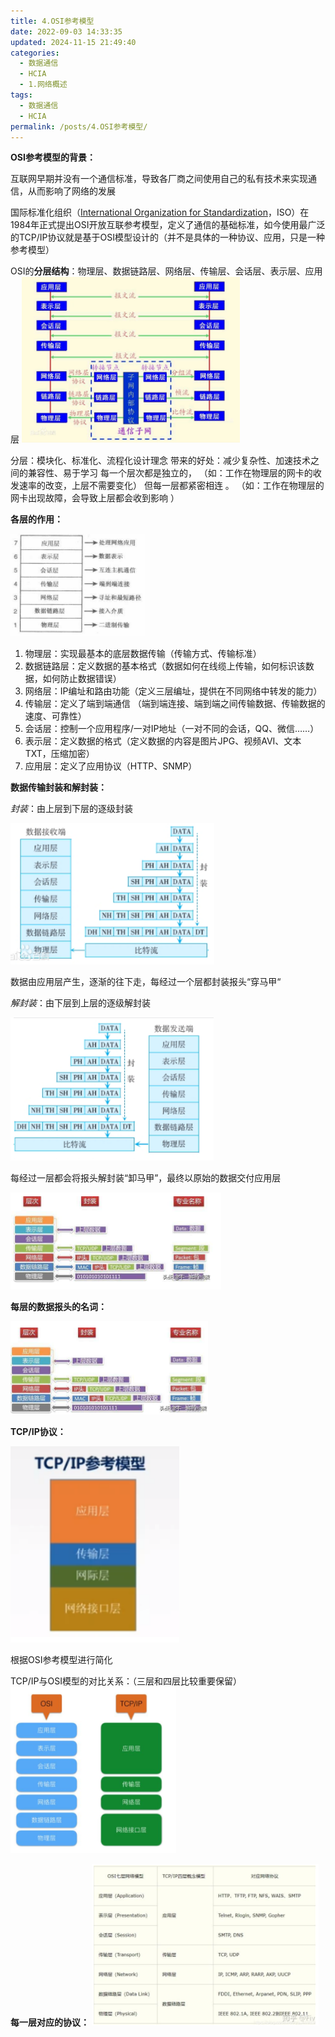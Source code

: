 ```yaml
---
title: 4.OSI参考模型
date: 2022-09-03 14:33:35
updated: 2024-11-15 21:49:40
categories:
  - 数据通信
  - HCIA
  - 1.网络概述
tags:
  - 数据通信
  - HCIA
permalink: /posts/4.OSI参考模型/
---
```

**OSI参考模型的背景：**

互联网早期并没有一个通信标准，导致各厂商之间使用自己的私有技术来实现通信，从而影响了网络的发展

国际标准化组织（[International Organization for Standardization](https://www.baidu.com/s?ie=UTF-8&wd=ISO "百度搜索")，ISO）在1984年正式提出OSI开放互联参考模型，定义了通信的基础标准，如今使用最广泛的TCP/IP协议就是基于OSI模型设计的（并不是具体的一种协议、应用，只是一种参考模型）

OSI的**分层结构**：物理层、数据链路层、网络层、传输层、会话层、表示层、应用层
![image-20240219140512678](4.OSI参考模型/image-20240219140512678.png)

分层：模块化、标准化、流程化设计理念
带来的好处：减少复杂性、加速技术之间的兼容性、易于学习
每一个层次都是独立的， （如：工作在物理层的网卡的收发速率的改变，上层不需要变化）
但每一层都紧密相连 。  （如：工作在物理层的网卡出现故障，会导致上层都会收到影响 ）

**各层的作用：**

![image-20240219140523641](4.OSI参考模型/image-20240219140523641.png)

1. 物理层：实现最基本的底层数据传输（传输方式、传输标准）
2. 数据链路层：定义数据的基本格式（数据如何在线缆上传输，如何标识该数据，如何防止数据错误）
3. 网络层：IP编址和路由功能（定义三层编址，提供在不同网络中转发的能力）
4. 传输层：定义了端到端通信 （端到端连接、端到端之间传输数据、传输数据的速度、可靠性）
5. 会话层：控制一个应用程序/一对IP地址（一对不同的会话，QQ、微信……）
 6. 表示层：定义数据的格式（定义数据的内容是图片JPG、视频AVI、文本TXT，压缩加密）
 7. 应用层：定义了应用协议（HTTP、SNMP）

**数据传输封装和解封装：**

*封装*：由上层到下层的逐级封装

![image-20240219140538648](4.OSI参考模型/image-20240219140538648.png)

数据由应用层产生，逐渐的往下走，每经过一个层都封装报头“穿马甲“

*解封装*：由下层到上层的逐级解封装

![image-20240219140549858](4.OSI参考模型/image-20240219140549858.png)

每经过一层都会将报头解封装“卸马甲”，最终以原始的数据交付应用层

![image-20240219140559542](4.OSI参考模型/image-20240219140559542.png)

**每层的数据报头的名词：**

![image-20240219140612279](4.OSI参考模型/image-20240219140612279.png)

**TCP/IP协议：**

![image-20240219140626878](4.OSI参考模型/image-20240219140626878.png)

根据OSI参考模型进行简化

TCP/IP与OSI模型的对比关系：（三层和四层比较重要保留）
![image-20240219140738174](4.OSI参考模型/image-20240219140738174.png)

**每一层对应的协议：**
![image-20240219140748870](4.OSI参考模型/image-20240219140748870.png)

